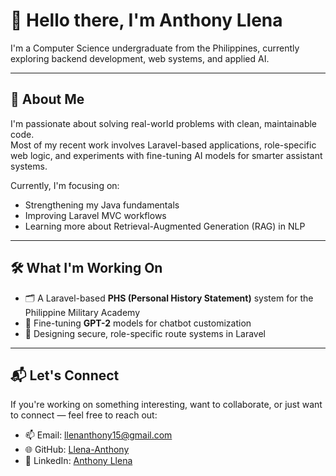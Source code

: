 # 👋 Hello there, I'm Anthony Llena

I'm a Computer Science undergraduate from the Philippines, currently exploring backend development, web systems, and applied AI.

---

## 🧠 About Me

I'm passionate about solving real-world problems with clean, maintainable code.  
Most of my recent work involves Laravel-based applications, role-specific web logic, and experiments with fine-tuning AI models for smarter assistant systems.

Currently, I'm focusing on:
- Strengthening my Java fundamentals
- Improving Laravel MVC workflows
- Learning more about Retrieval-Augmented Generation (RAG) in NLP

---

## 🛠️ What I'm Working On

- 🗂️ A Laravel-based **PHS (Personal History Statement)** system for the Philippine Military Academy  
- 🤖 Fine-tuning **GPT-2** models for chatbot customization  
- 🔐 Designing secure, role-specific route systems in Laravel

---

## 📬 Let's Connect

If you're working on something interesting, want to collaborate, or just want to connect — feel free to reach out:

- 📫 Email: [llenanthony15@gmail.com](mailto:llenanthony15@gmail.com)  
- 🌐 GitHub: [Llena-Anthony](https://github.com/Llena-Anthony)  
- 💼 LinkedIn: [Anthony Llena](https://www.linkedin.com/in/llena-anthony/)
